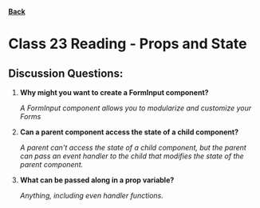 **[Back](https://clayton-jones.github.io/reading-notes/)**

# Class 23 Reading - Props and State  

## Discussion Questions:  
  
1. **Why might you want to create a FormInput component?**  

    *A FormInput component allows you to modularize and customize your Forms*  

2. **Can a parent component access the state of a child component?**  

    *A parent can't access the state of a child component, but the parent can pass an event handler to the child that modifies the state of the parent component.*  

3. **What can be passed along in a prop variable?**  

    *Anything, including even handler functions.* 

